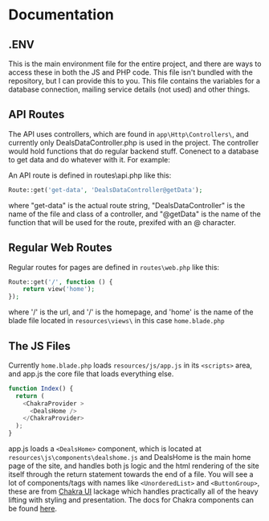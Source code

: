 # Documentation

## .ENV 
This is the main environment file for the entire project, and there are ways to access these in both the JS and PHP code. This file isn't bundled with the repository, but I can provide this to you. This file contains the variables for a database connection, mailing service details (not used) and other things.

## API Routes
The API uses controllers, which are found in `app\Http\Controllers\`, and currently only DealsDataController.php is used in the project. The controller would hold functions that do regular backend stuff. Conenect to a database to get data and do whatever with it. For example:

An API route is defined in routes\api.php like this:

```php
Route::get('get-data', 'DealsDataController@getData');
```

where "get-data" is the actual route string, "DealsDataController" is the name of the file and class of a controller, and "@getData" is the name of the function that will be used for the route, prexifed with an @ character.

## Regular Web Routes
Regular routes for pages are defined in `routes\web.php` like this:
```php
Route::get('/', function () {
    return view('home');
});
```
where '/' is the url, and '/' is the homepage, and 'home' is the name of the blade file located in `resources\views\` in this case `home.blade.php`

## The JS Files
Currently `home.blade.php` loads `resources/js/app.js` in its `<scripts>` area, and app.js the core file that loads everything else.

```js
function Index() {
  return (
    <ChakraProvider >
      <DealsHome />
    </ChakraProvider>
  );
}
```
app.js loads a `<DealsHome>` component, which is located at `resources\js\components\dealshome.js` and DealsHome is the main home page of the site, and handles both js logic and the html rendering of the site itself through the return statement towards the end of a file. You will see a lot of components/tags with names like `<UnorderedList>` and `<ButtonGroup>`, these are from [Chakra UI](https://chakra-ui.com/getting-started) lackage which handles practically all of the heavy lifting with styling and presentation. The docs for Chakra components can be found [here](https://chakra-ui.com/docs/components).
